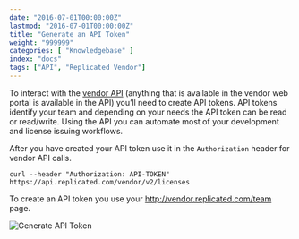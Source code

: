 ```yaml
---
date: "2016-07-01T00:00:00Z"
lastmod: "2016-07-01T00:00:00Z"
title: "Generate an API Token"
weight: "999999"
categories: [ "Knowledgebase" ]
index: "docs"
tags: ["API", "Replicated Vendor"]
---
```


To interact with the [vendor API](https://replicated-vendor-api.readme.io/v1.0/reference)
(anything that is available in the vendor web portal is available in the API) you’ll need to create API tokens.  API tokens identify your team and depending on your needs the API token can be read or read/write.  Using the API you can automate most of your development and license issuing workflows.

After you have created your API token use it in the `Authorization` header for vendor API calls.

```
curl --header "Authorization: API-TOKEN" https://api.replicated.com/vendor/v2/licenses
```

To create an API token you use your http://vendor.replicated.com/team page.


![Generate API Token](/images/post-screens/generate-token.png)
